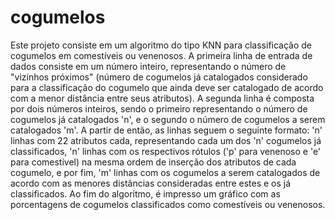 # cogumelos
Este projeto consiste em um algoritmo do tipo KNN para classificação de cogumelos em comestíveis ou venenosos.
A primeira linha de entrada de dados consiste em um número inteiro, representando o número de "vizinhos próximos" (número de cogumelos já catalogados considerado para a classificação do cogumelo que ainda deve ser catalogado de acordo com a menor distância entre seus atributos). A segunda linha é composta por dois números inteiros, sendo o primeiro representando o número de cogumelos já catalogados 'n', e o segundo o número de cogumelos a serem catalogados 'm'. A partir de então, as linhas seguem o seguinte formato: 'n' linhas com 22 atributos cada, representando cada um dos 'n' cogumelos já classificados, 'n' linhas com os respectivos rótulos ('p' para venenoso e 'e' para comestível) na mesma ordem de inserção dos atributos de cada cogumelo, e por fim, 'm' linhas com os cogumelos a serem catalogados de acordo com as menores distâncias consideradas entre estes e os já classificados.
Ao fim do algoritmo, é impresso um gráfico com as porcentagens de cogumelos classificados como comestíveis ou venenosos.
